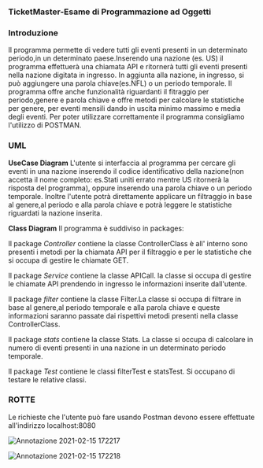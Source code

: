  ### TicketMaster-Esame di Programmazione ad Oggetti
 ### Introduzione
Il programma permette di vedere tutti gli eventi presenti in un determinato periodo,in un determinato paese.Inserendo una nazione (es. US) il programma effettuerà una chiamata API
e ritornerà tutti gli eventi presenti nella nazione digitata in ingresso. In aggiunta alla nazione, in ingresso, si può aggiungere una parola chiave(es.NFL) o un periodo temporale. Il programma offre anche funzionalità riguardanti il fitraggio per periodo,genere e parola chiave e offre metodi per calcolare le statistiche per genere, per eventi mensili dando in uscita minimo massimo e media degli eventi. Per poter utilizzare correttamente il programma consigliamo l'utilizzo di POSTMAN. 
### UML
**UseCase Diagram**
L'utente si interfaccia al programma per cercare gli eventi in una nazione inserendo il codice identificativo della nazione(non accetta il nome completo: es.Stati uniti errato mentre US ritornerà la risposta del programma), oppure inserendo una parola chiave o un periodo temporale. Inoltre l'utente potrà direttamente applicare un filtraggio in base al genere,al periodo e alla parola chiave e potrà leggere le statistiche riguardati la nazione inserita.

 **Class Diagram**
Il programma è suddiviso in packages:

Il package _Controller_ contiene la classe ControllerClass è all' interno sono presenti i metodi per la chiamata API per il filtraggio e per le statistiche che si occupa di gestire le chiamate GET.

Il package _Service_ contiene la classe APICall. la classe si occupa di gestire le chiamate API prendendo in ingresso le informazioni inserite dall'utente.

Il package _filter_ contiene la classe Filter.La classe si occupa di filtrare in base al genere,al periodo temporale e alla parola chiave e queste informazioni saranno passate dai rispettivi metodi presenti nella classe ControllerClass.

Il package _stats_ contiene la classe Stats. La classe si occupa di calcolare in numero di eventi presenti in una nazione in un determinato periodo temporale.

Il package _Test_ contiene le classi filterTest e statsTest. Si occupano di testare le relative classi.

### ROTTE
Le richieste che l'utente può fare usando Postman devono essere effettuate all'indirizzo localhost:8080

![Annotazione 2021-02-15 172217](https://user-images.githubusercontent.com/75211109/107972892-c7b11600-6fb4-11eb-9847-20678c84a314.png)





![Annotazione 2021-02-15 172218](https://user-images.githubusercontent.com/75211109/107975543-8e7aa500-6fb8-11eb-81bf-c84aa0b39a82.png)
